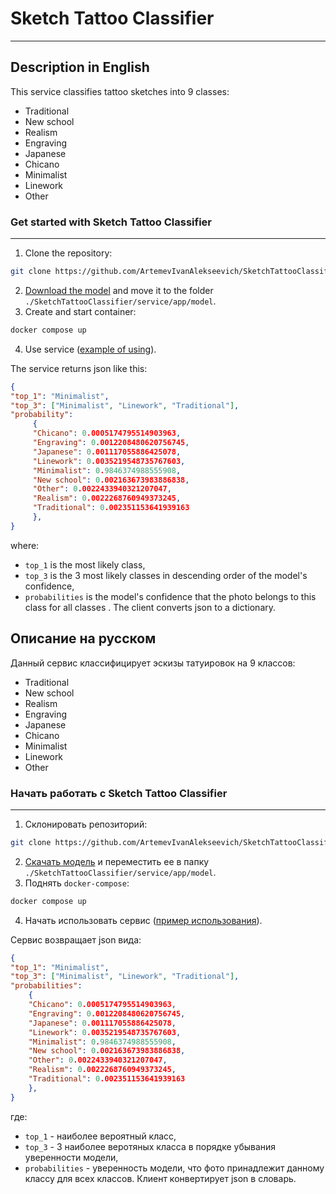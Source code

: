 # Sketch Tattoo Classifier
---

## Description in English 
This service classifies tattoo sketches into 9 classes:
- Traditional
- New school
- Realism
- Engraving
- Japanese
- Chicano
- Minimalist
- Linework
- Other

### Get started with Sketch Tattoo Classifier
---
1. Clone the repository:
```bash
git clone https://github.com/ArtemevIvanAlekseevich/SketchTattooClassifier
```
2. [Download the model](https://drive.google.com/file/d/1dXTSdAaJOUXblimKGptV9px8wK-mFXh7/view?usp=sharing) and move it to the folder ```./SketchTattooClassifier/service/app/model```.
3. Create and start container:
```bash
docker compose up
```
4. Use service ([example of using](example_of_using/example_of_using.py)).

The service returns json like this:
```JSON
{
"top_1": "Minimalist",
"top_3": ["Minimalist", "Linework", "Traditional"],
"probability":
     {
     "Chicano": 0.0005174795514903963,
     "Engraving": 0.0012208480620756745,
     "Japanese": 0.001117055886425078,
     "Linework": 0.0035219548735767603,
     "Minimalist": 0.9846374988555908,
     "New school": 0.002163673983886838,
     "Other": 0.0022433940321207047,
     "Realism": 0.0022268760949373245,
     "Traditional": 0.002351153641939163
     },
}
```
where: 
- ```top_1``` is the most likely class, 
- ```top_3``` is the 3 most likely classes in descending order of the model's confidence, 
- ```probabilities``` is the model's confidence that the photo belongs to this class for all classes .
The client converts json to a dictionary.
## Описание на русском  
Данный сервис классифицирует эскизы татуировок на 9 классов:
- Traditional
- New school
- Realism
- Engraving
- Japanese
- Chicano
- Minimalist
- Linework
- Other

### Начать работать с Sketch Tattoo Classifier
---
1. Склонировать репозиторий:
```bash
git clone https://github.com/ArtemevIvanAlekseevich/SketchTattooClassifier
```
2. [Cкачать модель](https://drive.google.com/file/d/1dXTSdAaJOUXblimKGptV9px8wK-mFXh7/view?usp=sharing) и переместить ее в папку ```./SketchTattooClassifier/service/app/model```.
3. Поднять ```docker-compose```:
```bash
docker compose up
```
4. Начать использовать сервис ([пример использования](example_of_using/example_of_using.py)).

Сервис возвращает json вида:
```JSON
{ 
"top_1": "Minimalist",
"top_3": ["Minimalist", "Linework", "Traditional"],
"probabilities":
    {
    "Chicano": 0.0005174795514903963,
    "Engraving": 0.0012208480620756745,
    "Japanese": 0.001117055886425078,
    "Linework": 0.0035219548735767603,
    "Minimalist": 0.9846374988555908,
    "New school": 0.002163673983886838,
    "Other": 0.0022433940321207047,
    "Realism": 0.0022268760949373245,
    "Traditional": 0.002351153641939163
    },   
}
```
где: 
- ```top_1``` - наиболее вероятный класс, 
- ```top_3``` - 3 наиболее веротяных класса в порядке убывания уверенности модели, 
- ```probabilities``` - уверенность модели, что фото принадлежит данному классу для всех классов.
Клиент конвертирует json в словарь.